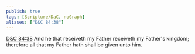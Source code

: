 ```yaml
---
publish: true
tags: [Scripture/DaC, noGraph]
aliases: ["D&C 84:38"]
---
```

[D&C 84:38](https://churchofjesuschrist.org/study/scriptures/dc-testament/dc/84?lang=eng&id=p38#p38) And he that receiveth my Father receiveth my Father's kingdom; therefore all that my Father hath shall be given unto him.
